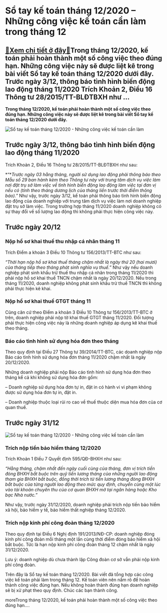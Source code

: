 Sổ tay kế toán tháng 12/2020 – Những công việc kế toán cần làm trong tháng 12
=============================================================================

[:gift:Xem chi tiết ở đây:gift:](https://hddtvn.com/so-tay-ke-toan-thang-12-2020-nhung-cong-viec-ke-toan-can-lam-trong-thang-12/)Trong tháng 12/2020, kế toán phải hoàn thành một số công việc theo đúng hạn. Những công việc này sẽ được liệt kê trong bài viết Sổ tay kế toán tháng 12/2020 dưới đây. Trước ngày 3/12, thông báo tình hình biến động lao động tháng 11/2020 Trích Khoản 2, Điều 16 Thông tư 28/2015/TT-BLĐTBXH như …
-----------------------------------------------------------------------------------------------------------------------------------------------------------------------------------------------------------------------------------------------------------------------------------------------------

**Trong tháng 12/2020, kế toán phải hoàn thành một số công việc theo đúng hạn. Những công việc này sẽ được liệt kê trong bài viết Sổ tay kế toán tháng 12/2020 dưới đây.**


![Sổ tay kế toán tháng 12/2020 - Những công việc kế toán cần làm](https://hddtvn.com/wp-content/uploads/2021/01/Ke-toan-truong.jpg "Sổ tay kế toán tháng 12/2020 - Những công việc kế toán cần làm")


Trước ngày 3/12, thông báo tình hình biến động lao động tháng 11/2020
---------------------------------------------------------------------


Trích Khoản 2, Điều 16 Thông tư 28/2015/TT-BLĐTBXH như sau:


*“**Trước ngày 03 hằng tháng, người sử dụng lao động phải thông báo theo Mẫu số 29 ban hành kèm theo Thông tư này với trung tâm dịch vụ việc làm nơi đặt trụ sở làm việc về tình hình biến động lao động làm việc tại đơn vị nếu có (tính theo tháng dương lịch của tháng liền trước thời điểm thông báo).”*
Như vậy, trước ngày 3/12, kế toán phải thông báo tình hình biến động lao động của doanh nghiệp với trung tâm dịch vụ việc làm nơi doanh nghiệp đặt trụ sở làm việc. Trong trường hợp tháng 11/2020 doanh nghiệp không có sự thay đổi về số lượng lao động thì không phải thực hiện công việc này.


Trước ngày 20/12
----------------


### Nộp hồ sơ khai thuế thu nhập cá nhân tháng 11


Trích Điểm a khoản 3 Điều 10 Thông tư 156/2013/TT-BTC như sau:


*“Thời hạn nộp hồ sơ khai thuế tháng chậm nhất là ngày thứ 20 (hai mươi) của tháng tiếp theo tháng phát sinh nghĩa vụ thuế.”*
Như vậy nếu doanh nghiệp phát sinh khấu trừ thuế thu nhập cá nhân trong tháng 11/2020 thì phải nộp hồ sơ khai thuế TNCN chậm nhất là ngày 20/12/2020. Nếu trong tháng 11/2020, doanh nghiệp không phát sinh khấu trừ thuế TNCN thì không phải thực hiện kê khai.


### Nộp hồ sơ khai thuế GTGT tháng 11


Cũng căn cứ theo Điểm a khoản 3 Điều 10 Thông tư 156/2013/TT-BTC ở trên, doanh nghiệp phải nộp tờ khai thuế GTGT tháng 11/2020. Đối tượng phải thực hiện công việc này là những doanh nghiệp áp dụng kê khai thuế theo tháng.


### Báo cáo tình hình sử dụng hóa đơn theo tháng


Theo quy định tại Điều 27 Thông tư 39/2014/TT-BTC, các doanh nghiệp nộp Báo cáo tình hình sử dụng hóa đơn tháng 11/2020 chậm nhất là ngày 20/12/2020.


Những doanh nghiệp phải nộp Báo cáo tình hình sử dụng hóa đơn theo tháng kể cả khi không sử dụng hóa đơn gồm:


– Doanh nghiệp sử dụng hóa đơn tự in, đặt in có hành vi vi phạm không được sử dụng hóa đơn tự in, đặt in.


– Doanh nghiệp thuộc loại rủi ro cao về thuế thuộc diện mua hóa đơn của cơ quan thuế.


Trước ngày 31/12
----------------


![Sổ tay kế toán tháng 12/2020 - Những công việc kế toán cần làm](https://hddtvn.com/wp-content/uploads/2021/01/ketoantonghop.jpg "Sổ tay kế toán tháng 12/2020 - Những công việc kế toán cần làm")


### Trích nộp tiền bảo hiểm tháng 12/2020


Trích Khoản 1 Điều 7 Quyết định 595/QĐ-BHXH như sau:


*“Hằng tháng, chậm nhất đến ngày cuối cùng của tháng, đơn vị trích tiền đóng BHXH bắt buộc trên quỹ tiền lương tháng của những người lao động tham gia BHXH bắt buộc, đồng thời trích từ tiền lương tháng đóng BHXH bắt buộc của từng người lao động theo mức quy định, chuyển cùng một lúc vào tài khoản chuyên thu của cơ quan BHXH mở tại ngân hàng hoặc Kho bạc Nhà nước.”*


Như vậy, trước ngày 31/12/2020, doanh nghiệp phải trích nộp tiền bảo hiểm xã hội, bảo hiểm y tế, bảo hiểm thất nghiệp tháng 12/2020.


### Trích nộp kinh phí công đoàn tháng 12/2020


Theo quy định tại Điều 6 Nghị định 191/2013/NĐ-CP: doanh nghiệp đóng kinh phí công đoàn mỗi tháng một lần cùng thời điểm đóng bảo hiểm xã hội bắt buộc. Tức là hạn nộp kinh phí công đoàn tháng 12 chậm nhất là ngày 31/12/2020.


Lưu ý: doanh nghiệp dù chưa thành lập Công đoàn cơ sở vẫn phải nộp kinh phí công đoàn.


Trên đây là Sổ tay kế toán tháng 12/2020. Bài viết đã tổng hợp các công việc kế toán phải làm trong tháng 12. Kế toán viên nên nắm rõ để hoàn thành công việc đúng hạn. Nếu không hoàn thành đúng hạn doanh nghiệp sẽ bị xử phạt theo quy định. Chúc các bạn thành công.


moreTrong tháng 12/2020, kế toán phải hoàn thành một số công việc theo đúng hạn….

